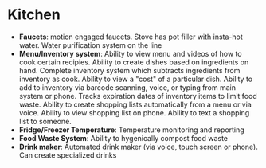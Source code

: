 # Kitchen
- **Faucets**:  motion engaged faucets.  Stove has pot filler with insta-hot water.  Water purification system on the line
- **Menu/Inventory system**:  Ability to view menu and videos of how to cook certain recipies.  Ability to create dishes based on ingredients on hand.  Complete inventory system which subtracts ingredients from inventory as cook.  Ability to view a "cost" of a particular dish.  Ability to add to inventory via barcode scanning, voice, or typing from main system or phone.  Tracks expiration dates of inventory items to limit food waste.  Ability to create shopping lists automatically from a menu or via voice.  Ability to view shopping list on phone.  Ability to text a shopping list to someone.
- **Fridge/Freezer Temperature**:  Temperature monitoring and reporting
- **Food Waste System**:  Ability to hygenically compost food waste
- **Drink maker**:  Automated drink maker (via voice, touch screen or phone).  Can create specialized drinks